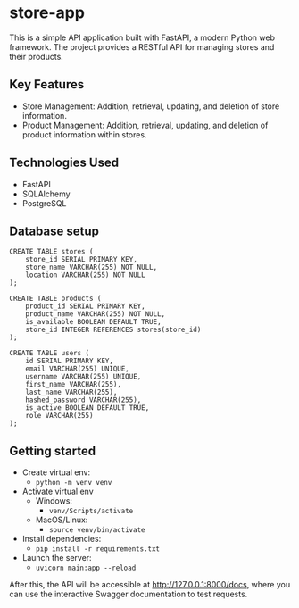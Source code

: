 # store-app

This is a simple API application built with FastAPI, a modern Python web framework. The project provides a RESTful API for managing stores and their products.

## Key Features
- Store Management: Addition, retrieval, updating, and deletion of store information.
- Product Management: Addition, retrieval, updating, and deletion of product information within stores.
## Technologies Used
- FastAPI
- SQLAlchemy
- PostgreSQL

## Database setup
```
CREATE TABLE stores (
    store_id SERIAL PRIMARY KEY,
    store_name VARCHAR(255) NOT NULL,
    location VARCHAR(255) NOT NULL
);

CREATE TABLE products (
    product_id SERIAL PRIMARY KEY,
    product_name VARCHAR(255) NOT NULL,
    is_available BOOLEAN DEFAULT TRUE,
    store_id INTEGER REFERENCES stores(store_id)
);

CREATE TABLE users (
    id SERIAL PRIMARY KEY,
    email VARCHAR(255) UNIQUE,
    username VARCHAR(255) UNIQUE,
    first_name VARCHAR(255),
    last_name VARCHAR(255),
    hashed_password VARCHAR(255),
    is_active BOOLEAN DEFAULT TRUE,
    role VARCHAR(255)
);
```

## Getting started
* Create virtual env:
  * `python -m venv venv`
* Activate virtual env
  * Windows:
    * `venv/Scripts/activate`
  * MacOS/Linux:
    * `source venv/bin/activate`
* Install dependencies: 
  * `pip install -r requirements.txt`
* Launch the server:
  * `uvicorn main:app --reload`

After this, the API will be accessible at http://127.0.0.1:8000/docs, where you can use the interactive Swagger documentation to test requests.
